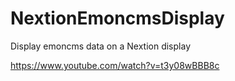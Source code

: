 # NextionEmoncmsDisplay
Display emoncms data on a Nextion display

https://www.youtube.com/watch?v=t3y08wBBB8c
